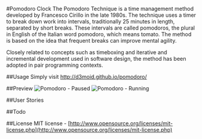 #Pomodoro Clock
The Pomodoro Technique is a time management method developed by Francesco Cirillo in the late 1980s. The technique uses a timer to break down work into intervals, traditionally 25 minutes in length, separated by short breaks. These intervals are called pomodoros, the plural in English of the Italian word pomodoro, which means tomato. The method is based on the idea that frequent breaks can improve mental agility.

Closely related to concepts such as timeboxing and iterative and incremental development used in software design, the method has been adopted in pair programming contexts.

##Usage
Simply visit http://d3moid.github.io/pomodoro/

##Preview
![Pomodoro - Paused](http://snag.gy/x8DTE.jpg)
![Pomodoro - Running](http://snag.gy/3FYlJ.jpg)

##User Stories

##Todo

##License
MIT license - [http://www.opensource.org/licenses/mit-license.php](http://www.opensource.org/licenses/mit-license.php)
